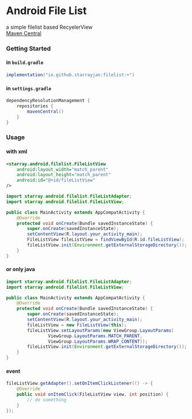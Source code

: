 # Android File List
a simple filelist based RecyelerView  
[Maven Central](https://repo.maven.apache.org/maven2/io/github/starrayjan/filelist/)
### Getting Started
#### in `build.gradle`
```groovy
implementation("io.github.starrayjan:filelist:+")
```
#### in `settings.gradle`
```groovy
dependencyResolutionManagement {
    repositories {
        mavenCentral()
    }
}
```
### Usage
#### with xml
```xml
<starray.android.filelist.FileListView
    android:layout_width="match_parent"
    android:layout_height="match_parent"
    android:id="@+id/fileListView"
/>
```
```java
import starray.android.filelist.FileListAdapter;
import starray.android.filelist.FileListView;

public class MainActivity extends AppCompatActivity {
    @Override
    protected void onCreate(Bundle savedInstanceState) {
        super.onCreate(savedInstanceState);
        setContentView(R.layout.your_activity_main);
        FileListView fileListView = findViewById(R.id.fileListView);
        fileListView.init(Environment.getExternalStorageDirectory());
    }
}
```
#### or only java
```java
import starray.android.filelist.FileListAdapter;
import starray.android.filelist.FileListView;

public class MainActivity extends AppCompatActivity {
    @Override
    protected void onCreate(Bundle savedInstanceState) {
        super.onCreate(savedInstanceState);
        setContentView(R.layout.your_activity_main);
        fileListView = new FileListView(this);
        fileListView.setLayoutParams(new ViewGroup.LayoutParams(
                ViewGroup.LayoutParams.MATCH_PARENT, 
                ViewGroup.LayoutParams.WRAP_CONTENT));
        fileListView.init(Environment.getExternalStorageDirectory());
    }
}
```
#### event
```java
fileListView.getAdapter().setOnItemClickListener(() -> {
    @Override
    public void onItemClick(FileListView view, int position) {
        // do something
    }
});
```